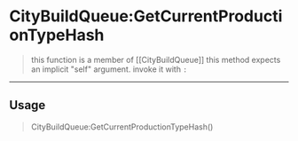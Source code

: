 # CityBuildQueue:GetCurrentProductionTypeHash
> this function is a member of [[CityBuildQueue]]
> this method expects an implicit "self" argument. invoke it with `:`
-----
## Usage
> CityBuildQueue:GetCurrentProductionTypeHash()
